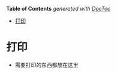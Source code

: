 <!-- START doctoc generated TOC please keep comment here to allow auto update -->
<!-- DON'T EDIT THIS SECTION, INSTEAD RE-RUN doctoc TO UPDATE -->
**Table of Contents**  *generated with [DocToc](https://github.com/thlorenz/doctoc)*

- [打印](#%E6%89%93%E5%8D%B0)

<!-- END doctoc generated TOC please keep comment here to allow auto update -->

# 打印

- 需要打印的东西都放在这里